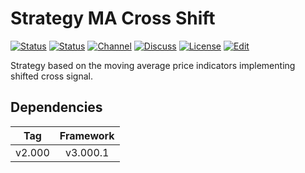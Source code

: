 # Strategy MA Cross Shift

[![Status][gha-image-check-master]][gha-link-check-master]
[![Status][gha-image-compile-master]][gha-link-compile-master]
[![Channel][tg-channel-image]][tg-channel-link]
[![Discuss][gh-discuss-badge]][gh-discuss-link]
[![License][license-image]][license-link]
[![Edit][gh-edit-badge]][gh-edit-link]

Strategy based on the moving average price indicators
implementing shifted cross signal.

## Dependencies

| Tag      | Framework |
|:--------:|:---------:|
| v2.000   | v3.000.1  |

<!-- Named links -->

[gh-discuss-badge]: https://img.shields.io/badge/Discussions-Q&A-blue.svg?logo=github
[gh-discuss-link]: https://github.com/EA31337/EA31337-Strategies/discussions

[gh-edit-badge]: https://img.shields.io/badge/GitHub-edit-purple.svg?logo=github
[gh-edit-link]: https://github.dev/EA31337/Strategy-MA_Cross_Shift

[gha-link-check-master]: https://github.com/EA31337/Strategy-MA_Cross_Shift/actions?query=workflow:Check+branch%3Amaster
[gha-image-check-master]: https://github.com/EA31337/Strategy-MA_Cross_Shift/workflows/Check/badge.svg?branch=master
[gha-link-compile-master]: https://github.com/EA31337/Strategy-MA_Cross_Shift/actions?query=workflow:Compile+branch%3Amaster
[gha-image-compile-master]: https://github.com/EA31337/Strategy-MA_Cross_Shift/workflows/Compile/badge.svg?branch=master

[tg-channel-image]: https://img.shields.io/badge/Telegram-join-0088CC.svg?logo=telegram
[tg-channel-link]: https://t.me/EA31337

[license-image]: https://img.shields.io/github/license/EA31337/EA31337-Strategies.svg
[license-link]: https://tldrlegal.com/license/gnu-general-public-license-v3-(gpl-3)
